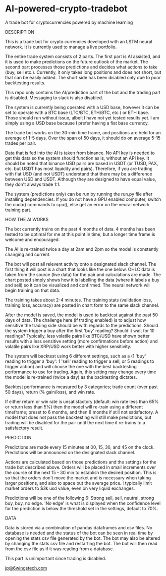 # AI-powered-crypto-tradebot
A trade bot for cryptocurrencies powered by machine learning

DESCRIPTION

This is a trade bot for crypto currencies developed with an LSTM neural network. It is currently used to manage a live portfolio.

The entire trade system consists of 2 parts. The first part is AI assisted, and it is used to make predictions on the future outlook of the market. The second part processes those predictions and decides what actions to take (buy, sell etc.). Currently, it only takes long positions and does not short, but that can be easily added. The short side has been disabled only due to poor backtesting results. 

This repo only contains the AI/prediction part of the bot and the trading part is disabled. Messaging to slack is also disabled.

The system is currently being operated with a USD base, however it can be set to operate with a BTC base (LTC/BTC, ETH/BTC, etc.) or ETH base. Those should run without issue, albeit I have not yet tested results yet. I am simply using a USD base because I prefer having a fiat base currency.

The trade bot works on the 30-min time frame, and positions are held for an average of 1-5 days. Over the span of 50 days, it should do on average 5-15 trades per pair.

Data that is fed into the AI is taken from binance. No API key is needed to get this data so the system should function as is, without an API key. It should be noted that binance USD pairs are based in USDT (or TUSD, PAX, etc. but USDT has most liquidity and pairs). Therefore, if you are trading with fiat USD (and not USDT) understand that there may be a difference between USD and USDT. Although they are designed to have equal value, they don't always trade 1:1. 

The system (predictions only) can be run by running the run.py file after installing dependencies. If you do not have a GPU enabled computer, switch the cuda() commands to cpu(), else get an error on the neural network training part.

HOW THE AI WORKS

The bot currently trains on the past 4 months of data. 4 months has been tested to be optimal for me at this point in time, but a longer time frame is welcome and encouraged.

The AI is re-trained twice a day at 2am and 2pm so the model is constantly changing and current.

The bot will post all relevent activity onto a designated slack channel. The first thing it will post is a chart that looks like the one below. OHLC data is taken from the source (live data) for the pair and calculations are made. The chart posted simply shows how it is labelling the data (where it labels a buy and sell) so it can be visualized and confirmed. The neural network will begin training on that data.

The training takes about 2-4 minutes. The training stats (validation loss, training loss, accuracy) are posted in chart form to the same slack channel.

After the model is saved, the model is used to backtest against the past 50 days of data. The challenge here (if trading enabled) is to adjust how sensitive the trading side should be with regards to the predictions. Should the system trigger a buy after the first 'buy' reading? Should it wait for 10 readings? Typically, less volatile pairs like BTC/USD have shown better results with a less sensitive setting (more confirmations before action) and volatile pairs like XRP/USD work better with higher sensitivity.

The system will backtest using 6 different settings, such as a (1 'buy' reading to trigger a 'buy': 1 'sell' reading to trigger a sell, or 5 readings to trigger action) and will choose the one with the best backtesting performance to use for trading. Again, this setting may change every time the model is re-trained (twice a day) as the backtesting dictates. 

Backtest performance is measured by 3 categories; trade count (over past 50 days), return (% gain/loss), and win rate. 

If either return or win rate is unsatisfactory (default: win rate less than 65% or return less than 5%) then the model will re-train using a different timeframe; preset to 6 months, and then 8 months if still not satisfactory. A model that does not pass the backtesting will still make predictions, but trading will be disabled for the pair until the next time it re-trains to a satisfactory result.

PREDICTION

Predictions are made every 15 minutes at 00, 15, 30, and 45 on the clock. Predictions will be announced on the designated slack channel.

Actions are calculated based on those predictions and the settings for the trade bot described above. Orders will be placed in small increments over the course of the next 15 - 30 min to establish the desired position. This is so that the orders don't move the market and is necessary when taking larger positions, and also to space out the average price. I typically limit market orders to $3k usd value, even on very liquid exchanges. 

Predictions will be one of the following 6: Strong sell, sell, neutral, strong buy, buy, no edge. 'No edge' is what is displayed when the confidence level for the prediction is below the threshold set in the settings, default to 70%. 

DATA 

Data is stored via a combination of pandas dataframes and csv files. No database is needed and the status of the bot can be seen in real time by opening the stats csv file generated by the bot. The bot may also be altered by changing the stats csv file and restarting the bot. The bot will then read from the csv file as if it was reading from a database.

This part is unimportant since trading is disabled.


jp@6wingstech.com
